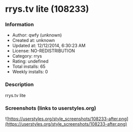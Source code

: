 # rrys.tv lite (108233)

### Information
- Author: qwfy (unknown)
- Created at: unknown
- Updated at: 12/12/2014, 6:30:23 AM
- License: NO-REDISTRIBUTION
- Category: rrys
- Rating: undefined
- Total installs: 65
- Weekly installs: 0


### Description
rrys.tv lite


### Screenshots (links to userstyles.org)
![https://userstyles.org/style_screenshots/108233-after.png](https://userstyles.org/style_screenshots/108233-after.png)



